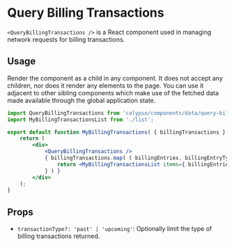# Query Billing Transactions

`<QueryBillingTransactions />` is a React component used in managing network requests for billing transactions.

## Usage

Render the component as a child in any component. It does not accept any children, nor does it render any elements to the page. You can use it adjacent to other sibling components which make use of the fetched data made available through the global application state.

```jsx
import QueryBillingTransactions from 'calypso/components/data/query-billing-transactions';
import MyBillingTransactionsList from './list';

export default function MyBillingTransactions( { billingTransactions } ) {
	return (
		<div>
			<QueryBillingTransactions />
			{ billingTransactions.map( ( billingEntries, billingEntryType ) => {
				return <MyBillingTransactionsList items={ billingEntries } />;
			} ) }
		</div>
	);
}
```

## Props

- `transactionType?: 'past' | 'upcoming'`: Optionally limit the type of billing transactions returned.
